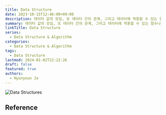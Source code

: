 ```yaml
---
title: Data Structure
date: 2023-10-15T12:46:00+09:00
description: 데이터 값의 모임, 또 데이터 간의 관계, 그리고 데이터에 적용할 수 있는 함수나 명령
summary: 데이터 값의 모임, 또 데이터 간의 관계, 그리고 데이터에 적용할 수 있는 함수나 명령
linkTitle: Data Structure
series:
  - Data Structure & Algorithm
categories:
  - Data Structure & Algorithm
tags:
  - Data Structure
lastmod: 2024-01-02T22:22:26
draft: false
featured: true
authors:
  - Hyunyoun Jo
---
```


![Data Structures](media/images/data-structures.png "https://www.linkedin.com/pulse/data-structure-smriti-saini")

## Reference
